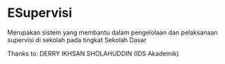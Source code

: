 # ESupervisi

Merupakan sistem yang membantu dalam pengelolaan dan pelaksanaan supervisi di sekolah pada tingkat Sekolah Dasar

Thanks to:
DERRY IKHSAN SHOLAHUDDIN (IDS Akademik)
